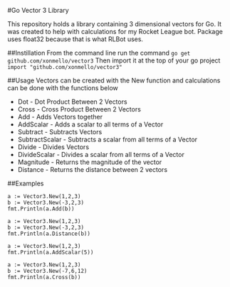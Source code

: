 #Go Vector 3 Library

This repository holds a library containing 3 dimensional vectors for Go. It was created to help with calculations for my Rocket League bot. Package uses float32 because that is what RLBot uses.

##Instillation
From the command line run the command 
`go get github.com/xonmello/vector3`
Then import it at the top of your go project
`import "github.com/xonmello/vector3"`

##Usage
Vectors can be created with the New function and calculations can be done with the functions below
* Dot - Dot Product Between 2 Vectors
* Cross - Cross Product Between 2 Vectors
* Add - Adds Vectors together
* AddScalar - Adds a scalar to all terms of a Vector
* Subtract - Subtracts Vectors
* SubtractScalar - Subtracts a scalar from all terms of a Vector
* Divide - Divides Vectors
* DivideScalar - Divides a scalar from all terms of a Vector
* Magnitude - Returns the magnitude of the vector
* Distance - Returns the distance between 2 vectors

##Examples
```golang
a := Vector3.New(1,2,3)
b := Vector3.New(-3,2,3)
fmt.Println(a.Add(b))
```
```golang
a := Vector3.New(1,2,3)
b := Vector3.New(-3,2,3)
fmt.Println(a.Distance(b))
```
```golang
a := Vector3.New(1,2,3)
fmt.Println(a.AddScalar(5))
```
```golang
a := Vector3.New(1,2,3)
b := Vector3.New(-7,6,12)
fmt.Println(a.Cross(b))
```